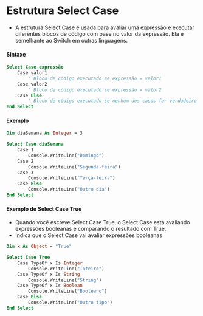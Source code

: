 # Estrutura Select Case

- A estrutura Select Case é usada para avaliar uma expressão e executar diferentes blocos de código com base no valor da expressão. Ela é semelhante ao Switch em outras linguagens.

#### Sintaxe

~~~vb
Select Case expressão
    Case valor1
        ' Bloco de código executado se expressão = valor1
    Case valor2
        ' Bloco de código executado se expressão = valor2
    Case Else
        ' Bloco de código executado se nenhum dos casos for verdadeiro
End Select
~~~

#### Exemplo

~~~vb
Dim diaSemana As Integer = 3

Select Case diaSemana
    Case 1
        Console.WriteLine("Domingo")
    Case 2
        Console.WriteLine("Segunda-feira")
    Case 3
        Console.WriteLine("Terça-feira")
    Case Else
        Console.WriteLine("Outro dia")
End Select
~~~

#### Exemplo de Select Case True

- Quando você escreve Select Case True, o Select Case está avaliando expressões booleanas e comparando o resultado com True. 
- Indica que o Select Case vai avaliar expressões booleanas

~~~vb
Dim x As Object = "True"

Select Case True
    Case TypeOf x Is Integer
        Console.WriteLine("Inteiro")
    Case TypeOf x Is String
        Console.WriteLine("String")
    Case TypeOf x Is Boolean
        Console.WriteLine("Booleano")
    Case Else
        Console.WriteLine("Outro tipo")
End Select
~~~
